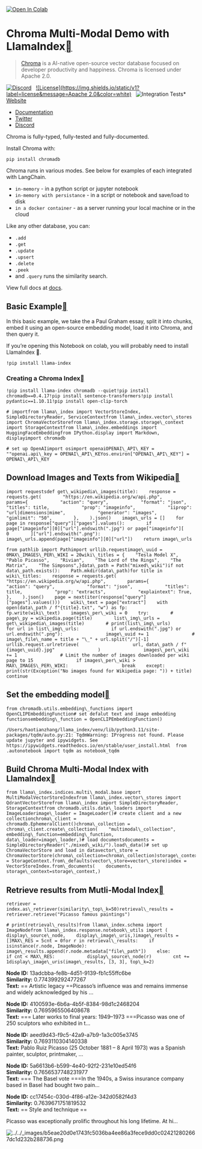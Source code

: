 [![Open In Colab](https://colab.research.google.com/assets/colab-badge.svg)](https://colab.research.google.com/github/run-llama/llama_index/blob/main/docs/examples/multi_modal/ChromaMultiModalDemo.ipynb)

Chroma Multi-Modal Demo with LlamaIndex[](#chroma-multi-modal-demo-with-llamaindex "Permalink to this heading")
================================================================================================================


> [Chroma](https://docs.trychroma.com/getting-started) is a AI-native open-source vector database focused on developer productivity and happiness. Chroma is licensed under Apache 2.0.
> 
> 

[![Discord](https://img.shields.io/discord/1073293645303795742)](https://discord.gg/MMeYNTmh3x)   [![License](https://img.shields.io/static/v1?label=license&message=Apache 2.0&color=white)](https://github.com/chroma-core/chroma/blob/master/LICENSE)   ![Integration Tests](https://github.com/chroma-core/chroma/actions/workflows/chroma-integration-test.yml/badge.svg?branch=main)* [Website](https://www.trychroma.com/)
* [Documentation](https://docs.trychroma.com/)
* [Twitter](https://twitter.com/trychroma)
* [Discord](https://discord.gg/MMeYNTmh3x)

Chroma is fully-typed, fully-tested and fully-documented.

Install Chroma with:


```
pip install chromadb
```
Chroma runs in various modes. See below for examples of each integrated with LangChain.

* `in-memory` - in a python script or jupyter notebook
* `in-memory with persistance` - in a script or notebook and save/load to disk
* `in a docker container` - as a server running your local machine or in the cloud

Like any other database, you can:

* `.add`
* `.get`
* `.update`
* `.upsert`
* `.delete`
* `.peek`
* and `.query` runs the similarity search.

View full docs at [docs](https://docs.trychroma.com/reference/Collection).

Basic Example[](#basic-example "Permalink to this heading")
------------------------------------------------------------

In this basic example, we take the a Paul Graham essay, split it into chunks, embed it using an open-source embedding model, load it into Chroma, and then query it.

If you’re opening this Notebook on colab, you will probably need to install LlamaIndex 🦙.


```
!pip install llama-index
```
### Creating a Chroma Index[](#creating-a-chroma-index "Permalink to this heading")


```
!pip install llama-index chromadb --quiet!pip install chromadb==0.4.17!pip install sentence-transformers!pip install pydantic==1.10.11!pip install open-clip-torch
```

```
# importfrom llama\_index import VectorStoreIndex, SimpleDirectoryReader, ServiceContextfrom llama\_index.vector\_stores import ChromaVectorStorefrom llama\_index.storage.storage\_context import StorageContextfrom llama\_index.embeddings import HuggingFaceEmbeddingfrom IPython.display import Markdown, displayimport chromadb
```

```
# set up OpenAIimport osimport openaiOPENAI\_API\_KEY = ""openai.api\_key = OPENAI\_API\_KEYos.environ["OPENAI\_API\_KEY"] = OPENAI\_API\_KEY
```
Download Images and Texts from Wikipedia[](#download-images-and-texts-from-wikipedia "Permalink to this heading")
------------------------------------------------------------------------------------------------------------------


```
import requestsdef get\_wikipedia\_images(title):    response = requests.get(        "https://en.wikipedia.org/w/api.php",        params={            "action": "query",            "format": "json",            "titles": title,            "prop": "imageinfo",            "iiprop": "url|dimensions|mime",            "generator": "images",            "gimlimit": "50",        },    ).json()    image\_urls = []    for page in response["query"]["pages"].values():        if page["imageinfo"][0]["url"].endswith(".jpg") or page["imageinfo"][            0        ]["url"].endswith(".png"):            image\_urls.append(page["imageinfo"][0]["url"])    return image\_urls
```

```
from pathlib import Pathimport urllib.requestimage\_uuid = 0MAX\_IMAGES\_PER\_WIKI = 20wiki\_titles = {    "Tesla Model X",    "Pablo Picasso",    "Rivian",    "The Lord of the Rings",    "The Matrix",    "The Simpsons",}data\_path = Path("mixed\_wiki")if not data\_path.exists():    Path.mkdir(data\_path)for title in wiki\_titles:    response = requests.get(        "https://en.wikipedia.org/w/api.php",        params={            "action": "query",            "format": "json",            "titles": title,            "prop": "extracts",            "explaintext": True,        },    ).json()    page = next(iter(response["query"]["pages"].values()))    wiki\_text = page["extract"]    with open(data\_path / f"{title}.txt", "w") as fp:        fp.write(wiki\_text)    images\_per\_wiki = 0    try:        # page\_py = wikipedia.page(title)        list\_img\_urls = get\_wikipedia\_images(title)        # print(list\_img\_urls)        for url in list\_img\_urls:            if url.endswith(".jpg") or url.endswith(".png"):                image\_uuid += 1                # image\_file\_name = title + "\_" + url.split("/")[-1]                urllib.request.urlretrieve(                    url, data\_path / f"{image\_uuid}.jpg"                )                images\_per\_wiki += 1                # Limit the number of images downloaded per wiki page to 15                if images\_per\_wiki > MAX\_IMAGES\_PER\_WIKI:                    break    except:        print(str(Exception("No images found for Wikipedia page: ")) + title)        continue
```
Set the embedding model[](#set-the-embedding-model "Permalink to this heading")
--------------------------------------------------------------------------------


```
from chromadb.utils.embedding\_functions import OpenCLIPEmbeddingFunction# set defalut text and image embedding functionsembedding\_function = OpenCLIPEmbeddingFunction()
```

```
/Users/haotianzhang/llama_index/venv/lib/python3.11/site-packages/tqdm/auto.py:21: TqdmWarning: IProgress not found. Please update jupyter and ipywidgets. See https://ipywidgets.readthedocs.io/en/stable/user_install.html  from .autonotebook import tqdm as notebook_tqdm
```
Build Chroma Multi-Modal Index with LlamaIndex[](#build-chroma-multi-modal-index-with-llamaindex "Permalink to this heading")
------------------------------------------------------------------------------------------------------------------------------


```
from llama\_index.indices.multi\_modal.base import MultiModalVectorStoreIndexfrom llama\_index.vector\_stores import QdrantVectorStorefrom llama\_index import SimpleDirectoryReader, StorageContextfrom chromadb.utils.data\_loaders import ImageLoaderimage\_loader = ImageLoader()# create client and a new collectionchroma\_client = chromadb.EphemeralClient()chroma\_collection = chroma\_client.create\_collection(    "multimodal\_collection",    embedding\_function=embedding\_function,    data\_loader=image\_loader,)# load documentsdocuments = SimpleDirectoryReader("./mixed\_wiki/").load\_data()# set up ChromaVectorStore and load in datavector\_store = ChromaVectorStore(chroma\_collection=chroma\_collection)storage\_context = StorageContext.from\_defaults(vector\_store=vector\_store)index = VectorStoreIndex.from\_documents(    documents,    storage\_context=storage\_context,)
```
Retrieve results from Mutli-Modal Index[](#retrieve-results-from-mutli-modal-index "Permalink to this heading")
----------------------------------------------------------------------------------------------------------------


```
retriever = index.as\_retriever(similarity\_top\_k=50)retrieval\_results = retriever.retrieve("Picasso famous paintings")
```

```
# print(retrieval\_results)from llama\_index.schema import ImageNodefrom llama\_index.response.notebook\_utils import (    display\_source\_node,    display\_image\_uris,)image\_results = []MAX\_RES = 5cnt = 0for r in retrieval\_results:    if isinstance(r.node, ImageNode):        image\_results.append(r.node.metadata["file\_path"])    else:        if cnt < MAX\_RES:            display\_source\_node(r)        cnt += 1display\_image\_uris(image\_results, [3, 3], top\_k=2)
```
**Node ID:** 13adcbba-fe8b-4d51-9139-fb1c55ffc6be  
**Similarity:** 0.774399292477267  
**Text:** == Artistic legacy ==Picasso’s influence was and remains immense and widely acknowledged by his …  


**Node ID:** 4100593e-6b6a-4b5f-8384-98d1c2468204  
**Similarity:** 0.7695965506408678  
**Text:** === Later works to final years: 1949–1973 ===Picasso was one of 250 sculptors who exhibited in t…  


**Node ID:** aeed9d43-f9c5-42a9-a7b9-1a3c005e3745  
**Similarity:** 0.7693110304140338  
**Text:** Pablo Ruiz Picasso (25 October 1881 – 8 April 1973) was a Spanish painter, sculptor, printmaker, …  


**Node ID:** 5a6613b6-b599-4e40-92f2-231e10ed54f6  
**Similarity:** 0.7656537748231977  
**Text:** === The Basel vote ===In the 1940s, a Swiss insurance company based in Basel had bought two pain…  


**Node ID:** cc17454c-030d-4f86-a12e-342d0582f4d3  
**Similarity:** 0.7639671751819532  
**Text:** == Style and technique ==

Picasso was exceptionally prolific throughout his long lifetime. At hi…  


![../../_images/b5eae20d0e1743fc5036ba4ee86a3fece9dd0c024212802667dc1d232b288736.png](../../_images/b5eae20d0e1743fc5036ba4ee86a3fece9dd0c024212802667dc1d232b288736.png)